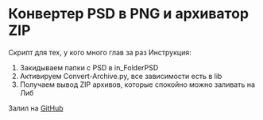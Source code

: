 # Конвертер PSD в PNG и архиватор ZIP

Скрипт для тех, у кого много глав за раз
Инструкция:
  1. Закидываем папки с PSD в in_FolderPSD
  2. Активируем Convert-Archive.py, все зависимости есть в lib
  3. Получаем вывод ZIP архивов, которые спокойно можно заливать на Либ

Залил на [GitHub](https://github.com/DeerFee/psd2png2zip/releases/tag/Release)
